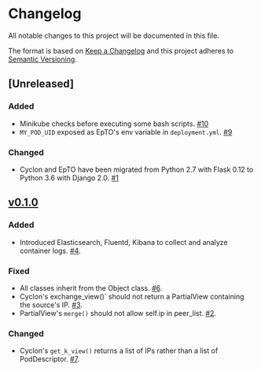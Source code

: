 # Changelog

All notable changes to this project will be documented in this file.

The format is based on [Keep a Changelog](http://keepachangelog.com/en/1.0.0/)
and this project adheres to [Semantic Versioning](http://semver.org/spec/v2.0.0.html).


## [Unreleased]

### Added
- Minikube checks before executing some bash scripts. [#10](https://github.com/robzenn92/EpTODocker/issues/10)
- `MY_POD_UID` exposed as EpTO's env variable in `deployment.yml`. [#9](https://github.com/robzenn92/EpTODocker/issues/9)

### Changed
- Cyclon and EpTO have been migrated from Python 2.7 with Flask 0.12 to Python 3.6 with Django 2.0. [#1](https://github.com/robzenn92/EpTODocker/issues/1)

## [v0.1.0](https://github.com/robzenn92/EpTODocker/releases/tag/v0.1.0)

### Added
- Introduced Elasticsearch, Fluentd, Kibana to collect and analyze container logs. [#4](https://github.com/robzenn92/EpTODocker/issues/4).

### Fixed
- All classes inherit from the Object class. [#6](https://github.com/robzenn92/EpTODocker/issues/6).
- Cyclon's exchange_view()` should not return a PartialView containing the source's IP.  [#3](https://github.com/robzenn92/EpTODocker/issues/3).
- PartialView's `merge()` should not allow self.ip in peer_list. [#2](https://github.com/robzenn92/EpTODocker/issues/2).

### Changed
- Cyclon's `get_k_view()` returns a list of IPs rather than a list of PodDescriptor. [#7](https://github.com/robzenn92/EpTODocker/issues/7).